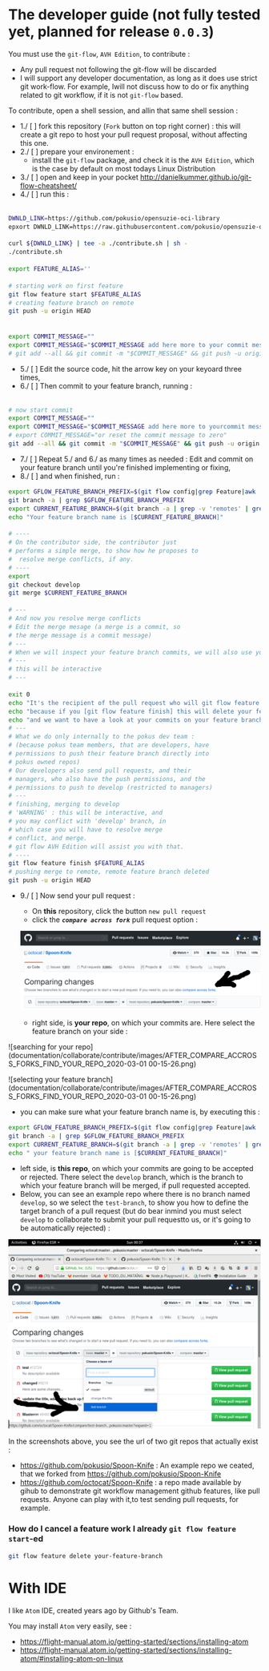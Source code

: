 # The developer guide (not fully tested yet, planned for release `0.0.3`)

You must use the `git-flow`, `AVH Edition`, to contribute :
* Any pull request not following the git-flow will be discarded
* I will support any developer documentation, as long as it does use strict git work-flow. For example, Iwill not discuss how to do or fix anything related to git workflow, if it is not `git-flow` based.

To contribute, open a shell session, and allin that same shell session :
* 1./ [ ] fork this repository (`Fork` button on top right corner) : this will create a git repo to host your pull request proposal, without affecting this one.
* 2./ [ ] prepare your environement :
  * install the `git-flow` package, and check it is the `AVH Edition`, which is the case by default on most todays Linux Distribution
* 3./ [ ] open and keep in your pocket http://danielkummer.github.io/git-flow-cheatsheet/
* 4./ [ ] run this :


```bash

DWNLD_LINK=https://github.com/pokusio/opensuzie-oci-library
epxort DWNLD_LINK=https://raw.githubusercontent.com/pokusio/opensuzie-oci-library/develop/documentation/collaborate/contribute/contribute.sh

curl ${DWNLD_LINK} | tee -a ./contribute.sh | sh -
./contribute.sh

export FEATURE_ALIAS=''

# starting work on first feature
git flow feature start $FEATURE_ALIAS
# creating feature branch on remote
git push -u origin HEAD


export COMMIT_MESSAGE=""
export COMMIT_MESSAGE="$COMMIT_MESSAGE add here more to your commit message explaining details about [${FEATURE_ALIAS}]"
# git add --all && git commit -m "$COMMIT_MESSAGE" && git push -u origin HEAD


```
* 5./ [ ] Edit the source code, hit the arrow key on your keyoard three times,
* 6./ [ ] Then commit to your feature branch, running :

```bash

# now start commit
export COMMIT_MESSAGE=""
export COMMIT_MESSAGE="$COMMIT_MESSAGE add here more to yourcommit message [${FEATURE_ALIAS}]"
# export COMMIT_MESSAGE="or reset the commit message to zero"
git add --all && git commit -m "$COMMIT_MESSAGE" && git push -u origin HEAD

```
* 7./ [ ] Repeat 5./ and 6./ as many times as needed : Edit and commit on your feature branch until you're finished implementing or fixing,
* 8./ [ ] and when finished, run :

```bash
export GFLOW_FEATURE_BRANCH_PREFIX=$(git flow config|grep Feature|awk '{print $NF}')
git branch -a | grep $GFLOW_FEATURE_BRANCH_PREFIX
export CURRENT_FEATURE_BRANCH=$(git branch -a | grep -v 'remotes' | grep $GFLOW_FEATURE_BRANCH_PREFIX |awk '{print $2}')
echo "Your feature branch name is [$CURRENT_FEATURE_BRANCH]"

# ----
# On the contributor side, the contributor just
# performs a simple merge, to show how he proposes to
#  resolve merge conflicts, if any.
# ----
export
git checkout develop
git merge $CURRENT_FEATURE_BRANCH

# ---
# And now you resolve merge conflicts
# Edit the merge mesage (a merge is a commit, so
# the merge message is a commit message)
# ---
# When we will inspect your feature branch commits, we will also use your merge, to launch tests and see if we agree with your merge (checking you didn't break anything, even if your feature works)
# ---
# this will be interactive
# ---

exit 0
echo "It's the recipient of the pull request who will git flow feature finish $FEATURE_ALIAS"
echo "because if you [git flow feature finish] this will delete your feature branch"
echo "and we want to have a look at your commits on your feature branch, before validation."
# ---
# What we do only internally to the pokus dev team :
# (because pokus team members, that are developers, have
# permissions to push their feature branch directly into
# pokus owned repos)
# Our developers also send pull requests, and their
# managers, who also have the push permissions, and the
# permissions to push to develop (restricted to managers)
# ---
# finishing, merging to develop
# 'WARNING' : this will be interactive, and
# you may conflict with 'develop' branch, in
# which case you will have to resolve merge
# conflict, and merge.
# git flow AVH Edition will assist you with that.
# ----
git flow feature finish $FEATURE_ALIAS
# pushing merge to remote, remote feature branch deleted
git push -u origin HEAD
```

* 9./ [ ] Now send your pull request :
  * On **this** repository, click the button `new pull request`
  * click the _**`compare across fork`**_ pull request option :

  ![compare across forks](documentation/collaborate/contribute/images/COMPARE_ACROSS_FORKS_PR_OPTION.png)

  * right side, is **your repo**, on which your commits are. Here select the feature branch on your side :

![searching for your repo](documentation/collaborate/contribute/images/AFTER_COMPARE_ACCROSS_FORKS_FIND_YOUR_REPO_2020-03-01 00-15-26.png)

![selecting your feature branch](documentation/collaborate/contribute/images/AFTER_COMPARE_ACCROSS_FORKS_FIND_YOUR_REPO_2020-03-01 00-15-26.png)


  * you can make sure what your feature branch name is, by executing this :

```bash
export GFLOW_FEATURE_BRANCH_PREFIX=$(git flow config|grep Feature|awk '{print $NF}')
git branch -a | grep $GFLOW_FEATURE_BRANCH_PREFIX
export CURRENT_FEATURE_BRANCH=$(git branch -a | grep -v 'remotes' | grep $GFLOW_FEATURE_BRANCH_PREFIX |awk '{print $2}')
echo " your feature branch name is [$CURRENT_FEATURE_BRANCH]"
```

  * left side, is **this repo**, on which your commits are going to be accepted or rejected. There select the `develop` branch, which is the branch to which your feature branch will be merged, if pull requested accepted.
  * Below, you can see an example repo where there is no branch named `develop`, so we select the `test-branch`, to show you how to define the target branch of a pull request (but do bear inmind you must select `develop` to collaborate to submit your pull requestto us, or it's going to be automatically rejected) :

![target branch](documentation/collaborate/contribute/images/PULL_REQUEST_TARGET_BRANCH_ON_TARGET_REPO.png)



In the screenshots above, you see the url of two git repos that actually exist :
* https://github.com/pokusio/Spoon-Knife : An example repo we ceated, that we forked from https://github.com/pokusio/Spoon-Knife
* https://github.com/octocat/Spoon-Knife : a repo made available by gihub to demonstrate git workflow management github features, like pull requests. Anyone can play with it,to test sending pull requests, for example.


### How do I cancel a feature work I already `git flow feature start`-ed

```bash
git flow feature delete your-feature-branch
```



# With IDE

I like `Atom` IDE, created years ago by Github's Team.

You may install `Atom` very easily, see :

* https://flight-manual.atom.io/getting-started/sections/installing-atom
* https://flight-manual.atom.io/getting-started/sections/installing-atom/#installing-atom-on-linux
